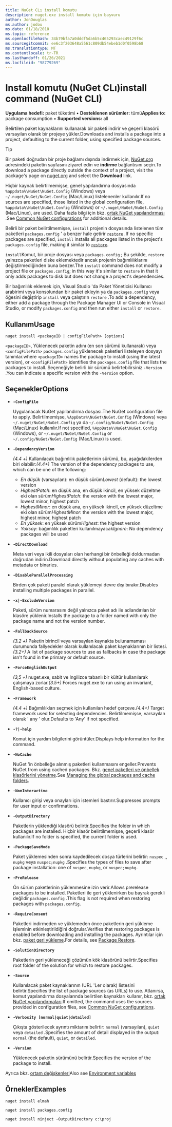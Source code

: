 ```yaml
---
title: NuGet CLı install komutu
description: nuget.exe install komutu için başvuru
author: JonDouglas
ms.author: jodou
ms.date: 01/18/2018
ms.topic: reference
ms.openlocfilehash: 34b79bfa7a0dddf5da6b5c465293caec49129f6c
ms.sourcegitcommit: ee6c3f203648a5561c809db54ebeb1d0f0598b68
ms.translationtype: MT
ms.contentlocale: tr-TR
ms.lasthandoff: 01/26/2021
ms.locfileid: "98779269"
---
```

# <a name="install-command-nuget-cli"></a><span data-ttu-id="c4c18-103">Install komutu (NuGet CLı)</span><span class="sxs-lookup"><span data-stu-id="c4c18-103">install command (NuGet CLI)</span></span>

<span data-ttu-id="c4c18-104">**Uygulama hedefi:** paket tüketimi &bullet; **Desteklenen sürümler:** tümü</span><span class="sxs-lookup"><span data-stu-id="c4c18-104">**Applies to:** package consumption &bullet; **Supported versions:** all</span></span>

<span data-ttu-id="c4c18-105">Belirtilen paket kaynaklarını kullanarak bir paketi indirir ve geçerli klasörü varsayılan olarak bir projeye yükler.</span><span class="sxs-lookup"><span data-stu-id="c4c18-105">Downloads and installs a package into a project, defaulting to the current folder, using specified package sources.</span></span>

> [!Tip]
> <span data-ttu-id="c4c18-106">Bir paketi doğrudan bir proje bağlamı dışında indirmek için, [NuGet.org](https://www.nuget.org) adresindeki paketin sayfasını ziyaret edin ve **indirme** bağlantısını seçin.</span><span class="sxs-lookup"><span data-stu-id="c4c18-106">To download a package directly outside the context of a project, visit the package's page on [nuget.org](https://www.nuget.org) and select the **Download** link.</span></span>

<span data-ttu-id="c4c18-107">Hiçbir kaynak belirtilmemişse, genel yapılandırma dosyasında `%appdata%\NuGet\NuGet.Config` (Windows) veya `~/.nuget/NuGet/NuGet.Config` (Mac/Linux) listelenenler kullanılır.</span><span class="sxs-lookup"><span data-stu-id="c4c18-107">If no sources are specified, those listed in the global configuration file, `%appdata%\NuGet\NuGet.Config` (Windows) or `~/.nuget/NuGet/NuGet.Config` (Mac/Linux), are used.</span></span> <span data-ttu-id="c4c18-108">Daha fazla bilgi için bkz. [ortak NuGet yapılandırması](../../consume-packages/configuring-nuget-behavior.md) .</span><span class="sxs-lookup"><span data-stu-id="c4c18-108">See [Common NuGet configurations](../../consume-packages/configuring-nuget-behavior.md) for additional details.</span></span>

<span data-ttu-id="c4c18-109">Belirli bir paket belirtilmemişse, `install` projenin dosyasında listelenen tüm paketleri `packages.config` ' a benzer hale getirir [`restore`](cli-ref-restore.md) .</span><span class="sxs-lookup"><span data-stu-id="c4c18-109">If no specific packages are specified, `install` installs all packages listed in the project's `packages.config` file, making it similar to [`restore`](cli-ref-restore.md).</span></span>

<span data-ttu-id="c4c18-110">`install`Komut, bir proje dosyası veya `packages.config` ; Bu şekilde, `restore` yalnızca paketleri diske eklemektedir ancak projenin bağımlılıklarını değiştirmediğinden buna benzer.</span><span class="sxs-lookup"><span data-stu-id="c4c18-110">The `install` command does not modify a project file or `packages.config`; in this way it's similar to `restore` in that it only adds packages to disk but does not change a project's dependencies.</span></span>

<span data-ttu-id="c4c18-111">Bir bağımlılık eklemek için, Visual Studio 'da Paket Yöneticisi Kullanıcı arabirimi veya konsolundan bir paket ekleyin ya da `packages.config` veya öğesini değiştirip `install` veya çalıştırın `restore` .</span><span class="sxs-lookup"><span data-stu-id="c4c18-111">To add a dependency, either add a package through the Package Manager UI or Console in Visual Studio, or modify `packages.config` and then run either `install` or `restore`.</span></span>

## <a name="usage"></a><span data-ttu-id="c4c18-112">Kullanım</span><span class="sxs-lookup"><span data-stu-id="c4c18-112">Usage</span></span>

```cli
nuget install <packageID | configFilePath> [options]
```

<span data-ttu-id="c4c18-113">`<packageID>`, Yüklenecek paketin adını (en son sürümü kullanarak) veya `<configFilePath>` `packages.config` yüklenecek paketleri listeleyen dosyayı tanımlar.</span><span class="sxs-lookup"><span data-stu-id="c4c18-113">where `<packageID>` names the package to install (using the latest version), or `<configFilePath>` identifies the `packages.config` file that lists the packages to install.</span></span> <span data-ttu-id="c4c18-114">Seçeneğiyle belirli bir sürümü belirtebilirsiniz `-Version` .</span><span class="sxs-lookup"><span data-stu-id="c4c18-114">You can indicate a specific version with the `-Version` option.</span></span>

## <a name="options"></a><span data-ttu-id="c4c18-115">Seçenekler</span><span class="sxs-lookup"><span data-stu-id="c4c18-115">Options</span></span>

- **`-ConfigFile`**

  <span data-ttu-id="c4c18-116">Uygulanacak NuGet yapılandırma dosyası.</span><span class="sxs-lookup"><span data-stu-id="c4c18-116">The NuGet configuration file to apply.</span></span> <span data-ttu-id="c4c18-117">Belirtilmemişse, `%AppData%\NuGet\NuGet.Config` (Windows) veya `~/.nuget/NuGet/NuGet.Config` ya da `~/.config/NuGet/NuGet.Config` (Mac/Linux) kullanılır.</span><span class="sxs-lookup"><span data-stu-id="c4c18-117">If not specified, `%AppData%\NuGet\NuGet.Config` (Windows), or `~/.nuget/NuGet/NuGet.Config` or `~/.config/NuGet/NuGet.Config` (Mac/Linux) is used.</span></span>

- **`-DependencyVersion`**

  <span data-ttu-id="c4c18-118">*(4.4 +)* Kullanılacak bağımlılık paketlerinin sürümü, bu, aşağıdakilerden biri olabilir:</span><span class="sxs-lookup"><span data-stu-id="c4c18-118">*(4.4+)* The version of the dependency packages to use, which can be one of the following:</span></span><br/><ul><li><span data-ttu-id="c4c18-119">*En düşük* (varsayılan): en düşük sürüm</span><span class="sxs-lookup"><span data-stu-id="c4c18-119">*Lowest* (default): the lowest version</span></span></li><li><span data-ttu-id="c4c18-120">*HighestPatch*: en düşük ana, en düşük ikincil, en yüksek düzeltme eki olan sürüm</span><span class="sxs-lookup"><span data-stu-id="c4c18-120">*HighestPatch*: the version with the lowest major, lowest minor, highest patch</span></span></li><li><span data-ttu-id="c4c18-121">*HighestMinor*: en düşük ana, en yüksek ikincil, en yüksek düzeltme eki olan sürüm</span><span class="sxs-lookup"><span data-stu-id="c4c18-121">*HighestMinor*: the version with the lowest major, highest minor, highest patch</span></span></li><li><span data-ttu-id="c4c18-122">*En yüksek*: en yüksek sürüm</span><span class="sxs-lookup"><span data-stu-id="c4c18-122">*Highest*: the highest version</span></span></li><li><span data-ttu-id="c4c18-123">*Yoksay*: bağımlılık paketleri kullanılmayacak</span><span class="sxs-lookup"><span data-stu-id="c4c18-123">*Ignore*: No dependency packages will be used</span></span></li></ul>

- **`-DirectDownload`**

  <span data-ttu-id="c4c18-124">Meta veri veya ikili dosyaları olan herhangi bir önbelleği doldurmadan doğrudan indirin.</span><span class="sxs-lookup"><span data-stu-id="c4c18-124">Download directly without populating any caches with metadata or binaries.</span></span>

- **`-DisableParallelProcessing`**

  <span data-ttu-id="c4c18-125">Birden çok paketi paralel olarak yüklemeyi devre dışı bırakır.</span><span class="sxs-lookup"><span data-stu-id="c4c18-125">Disables installing multiple packages in parallel.</span></span>

- **`-x|-ExcludeVersion`**

  <span data-ttu-id="c4c18-126">Paketi, sürüm numarasını değil yalnızca paket adı ile adlandırılan bir klasöre yüklenir.</span><span class="sxs-lookup"><span data-stu-id="c4c18-126">Installs the package to a folder named with only the package name and not the version number.</span></span>

- **`-FallbackSource`**

  <span data-ttu-id="c4c18-127">*(3.2 +)* Paketin birincil veya varsayılan kaynakta bulunamaması durumunda fallyedekler olarak kullanılacak paket kaynaklarının bir listesi.</span><span class="sxs-lookup"><span data-stu-id="c4c18-127">*(3.2+)* A list of package sources to use as fallbacks in case the package isn't found in the primary or default source.</span></span>

- **`-ForceEnglishOutput`**

  <span data-ttu-id="c4c18-128">*(3,5 +)* nuget.exe, sabit ve Ingilizce tabanlı bir kültür kullanılarak çalışmaya zorlar.</span><span class="sxs-lookup"><span data-stu-id="c4c18-128">*(3.5+)* Forces nuget.exe to run using an invariant, English-based culture.</span></span>

- **`-Framework`**

  <span data-ttu-id="c4c18-129">*(4.4 +)* Bağımlılıkları seçmek için kullanılan hedef çerçeve.</span><span class="sxs-lookup"><span data-stu-id="c4c18-129">*(4.4+)* Target framework used for selecting dependencies.</span></span> <span data-ttu-id="c4c18-130">Belirtilmemişse, varsayılan olarak ' any ' olur.</span><span class="sxs-lookup"><span data-stu-id="c4c18-130">Defaults to 'Any' if not specified.</span></span>

- **`-?|-help`**

  <span data-ttu-id="c4c18-131">Komut için yardım bilgilerini görüntüler.</span><span class="sxs-lookup"><span data-stu-id="c4c18-131">Displays help information for the command.</span></span>

- **`-NoCache`**

  <span data-ttu-id="c4c18-132">NuGet 'in önbelleğe alınmış paketleri kullanmasını engeller.</span><span class="sxs-lookup"><span data-stu-id="c4c18-132">Prevents NuGet from using cached packages.</span></span> <span data-ttu-id="c4c18-133">Bkz. [genel paketleri ve önbellek klasörlerini yönetme](../../consume-packages/managing-the-global-packages-and-cache-folders.md).</span><span class="sxs-lookup"><span data-stu-id="c4c18-133">See [Managing the global packages and cache folders](../../consume-packages/managing-the-global-packages-and-cache-folders.md).</span></span>

- **`-NonInteractive`**

  <span data-ttu-id="c4c18-134">Kullanıcı girişi veya onayları için istemleri bastırır.</span><span class="sxs-lookup"><span data-stu-id="c4c18-134">Suppresses prompts for user input or confirmations.</span></span>

- **`-OutputDirectory`**

  <span data-ttu-id="c4c18-135">Paketlerin yüklendiği klasörü belirtir.</span><span class="sxs-lookup"><span data-stu-id="c4c18-135">Specifies the folder in which packages are installed.</span></span> <span data-ttu-id="c4c18-136">Hiçbir klasör belirtilmemişse, geçerli klasör kullanılır.</span><span class="sxs-lookup"><span data-stu-id="c4c18-136">If no folder is specified, the current folder is used.</span></span>

- **`-PackageSaveMode`**

  <span data-ttu-id="c4c18-137">Paket yüklemesinden sonra kaydedilecek dosya türlerini belirtir: `nuspec` ,, `nupkg` veya `nuspec;nupkg` .</span><span class="sxs-lookup"><span data-stu-id="c4c18-137">Specifies the types of files to save after package installation: one of `nuspec`, `nupkg`, or `nuspec;nupkg`.</span></span>

- **`-PreRelease`**

  <span data-ttu-id="c4c18-138">Ön sürüm paketlerinin yüklenmesine izin verir.</span><span class="sxs-lookup"><span data-stu-id="c4c18-138">Allows prerelease packages to be installed.</span></span> <span data-ttu-id="c4c18-139">Paketleri ile geri yüklenirken bu bayrak gerekli değildir `packages.config` .</span><span class="sxs-lookup"><span data-stu-id="c4c18-139">This flag is not required when restoring packages with `packages.config`.</span></span>

- **`-RequireConsent`**

  <span data-ttu-id="c4c18-140">Paketleri indirmeden ve yüklemeden önce paketlerin geri yükleme işleminin etkinleştirildiğini doğrular.</span><span class="sxs-lookup"><span data-stu-id="c4c18-140">Verifies that restoring packages is enabled before downloading and installing the packages.</span></span> <span data-ttu-id="c4c18-141">Ayrıntılar için bkz. [paket geri yükleme](../../consume-packages/package-restore.md).</span><span class="sxs-lookup"><span data-stu-id="c4c18-141">For details, see [Package Restore](../../consume-packages/package-restore.md).</span></span>

- **`-SolutionDirectory`**

  <span data-ttu-id="c4c18-142">Paketlerin geri yükleneceği çözümün kök klasörünü belirtir.</span><span class="sxs-lookup"><span data-stu-id="c4c18-142">Specifies root folder of the solution for which to restore packages.</span></span>

- **`-Source`**

   <span data-ttu-id="c4c18-143">Kullanılacak paket kaynaklarının (URL 'Ler olarak) listesini belirtir.</span><span class="sxs-lookup"><span data-stu-id="c4c18-143">Specifies the list of package sources (as URLs) to use.</span></span> <span data-ttu-id="c4c18-144">Atlanırsa, komut yapılandırma dosyalarında belirtilen kaynakları kullanır, bkz. [ortak NuGet yapılandırmaları](../../consume-packages/configuring-nuget-behavior.md).</span><span class="sxs-lookup"><span data-stu-id="c4c18-144">If omitted, the command uses the sources provided in configuration files, see [Common NuGet configurations](../../consume-packages/configuring-nuget-behavior.md).</span></span>

- **`-Verbosity [normal|quiet|detailed]`**

  <span data-ttu-id="c4c18-145">Çıkışta gösterilecek ayrıntı miktarını belirtir: `normal` (varsayılan), `quiet` veya `detailed` .</span><span class="sxs-lookup"><span data-stu-id="c4c18-145">Specifies the amount of detail displayed in the output: `normal` (the default), `quiet`, or `detailed`.</span></span>

- **`-Version`**

  <span data-ttu-id="c4c18-146">Yüklenecek paketin sürümünü belirtir.</span><span class="sxs-lookup"><span data-stu-id="c4c18-146">Specifies the version of the package to install.</span></span>

<span data-ttu-id="c4c18-147">Ayrıca bkz. [ortam değişkenleri](cli-ref-environment-variables.md)</span><span class="sxs-lookup"><span data-stu-id="c4c18-147">Also see [Environment variables](cli-ref-environment-variables.md)</span></span>

## <a name="examples"></a><span data-ttu-id="c4c18-148">Örnekler</span><span class="sxs-lookup"><span data-stu-id="c4c18-148">Examples</span></span>

```cli
nuget install elmah

nuget install packages.config

nuget install ninject -OutputDirectory c:\proj
```
